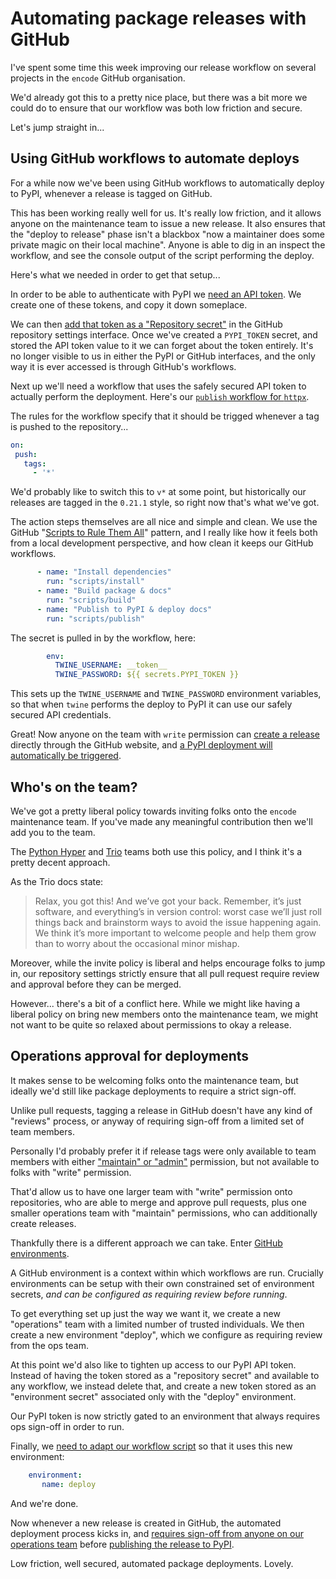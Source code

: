 # Automating package releases with GitHub

I've spent some time this week improving our release workflow on several projects in the `encode` GitHub organisation.

We'd already got this to a pretty nice place, but there was a bit more we could do to ensure that our workflow was both low friction and secure.

Let's jump straight in...

## Using GitHub workflows to automate deploys

For a while now we've been using GitHub workflows to automatically deploy to PyPI, whenever a release is tagged on GitHub.

This has been working really well for us. It's really low friction, and it allows anyone on the maintenance team to issue a new release. It also ensures that the "deploy to release" phase isn't a blackbox "now a maintainer does some private magic on their local machine". Anyone is able to dig in an inspect the workflow, and see the console output of the script performing the deploy.

 Here's what we needed in order to get that setup...

 In order to be able to authenticate with PyPI we [need an API token](https://pypi.org/help/#apitoken). We create one of these tokens, and copy it down someplace.

 We can then [add that token as a "Repository secret"](https://docs.github.com/en/actions/security-guides/encrypted-secrets) in the GitHub repository settings interface. Once we've created a `PYPI_TOKEN` secret, and stored the API token value to it we can forget about the token entirely. It's no longer visible to us in either the PyPI or GitHub interfaces, and the only way it is ever accessed is through GitHub's workflows.

 Next up we'll need a workflow that uses the safely secured API token to actually perform the deployment. Here's our [`publish` workflow for `httpx`](https://github.com/encode/httpx/blob/master/.github/workflows/publish.yml).

 The rules for the workflow specify that it should be trigged whenever a tag is pushed to the repository...

 ```yaml
 on:
  push:
    tags:
      - '*'
```

We'd probably like to switch this to `v*` at some point, but historically our releases are tagged in the `0.21.1` style, so right now that's what we've got.

The action steps themselves are all nice and simple and clean. We use the GitHub "[Scripts to Rule Them All](https://github.blog/2015-06-30-scripts-to-rule-them-all/)" pattern, and I really like how it feels both from a local development perspective, and how clean it keeps our GitHub workflows.

```yaml
      - name: "Install dependencies"
        run: "scripts/install"
      - name: "Build package & docs"
        run: "scripts/build"
      - name: "Publish to PyPI & deploy docs"
        run: "scripts/publish"
```

The secret is pulled in by the workflow, here:

```yaml
        env:
          TWINE_USERNAME: __token__
          TWINE_PASSWORD: ${{ secrets.PYPI_TOKEN }}
```

This sets up the `TWINE_USERNAME` and `TWINE_PASSWORD` environment variables, so that when `twine` performs the deploy to PyPI it can use our safely secured API credentials.

Great! Now anyone on the team with `write` permission can [create a release](https://github.com/encode/httpx/releases) directly through the GitHub website, and [a PyPI deployment will automatically be triggered](https://github.com/encode/httpx/actions/workflows/publish.yml).

## Who's on the team?

We've got a pretty liberal policy towards inviting folks onto the `encode` maintenance team. If you've made any meaningful contribution then we'll add you to the team.

The [Python Hyper](https://python-hyper.org/en/latest/one-of-the-team.html) and [Trio](https://trio.readthedocs.io/en/stable/contributing.html#joining-the-team) teams both use this policy, and I think it's a pretty decent approach.

As the Trio docs state:

> Relax, you got this! And we’ve got your back. Remember, it’s just software, and everything’s in version control: worst case we’ll just roll things back and brainstorm ways to avoid the issue happening again. We think it’s more important to welcome people and help them grow than to worry about the occasional minor mishap.

Moreover, while the invite policy is liberal and helps encourage folks to jump in, our repository settings strictly ensure that all pull request require review and approval before they can be merged.

However... there's a bit of a conflict here. While we might like having a liberal policy on bring new members onto the maintenance team, we might not want to be quite so relaxed about permissions to okay a release.

## Operations approval for deployments

It makes sense to be welcoming folks onto the maintenance team, but ideally we'd still like package deployments to require a strict sign-off.

Unlike pull requests, tagging a release in GitHub doesn't have any kind of "reviews" process, or anyway of requiring sign-off from a limited set of team members.

Personally I'd probably prefer it if release tags were only available to team members with either ["maintain" or "admin"](https://docs.github.com/en/organizations/managing-access-to-your-organizations-repositories/repository-roles-for-an-organization#repository-roles-for-organizations) permission, but not available to folks with "write" permission.

That'd allow us to have one larger team with "write" permission onto repositories, who are able to merge and approve pull requests, plus one smaller operations team with "maintain" permissions, who can additionally create releases.

Thankfully there is a different approach we can take. Enter [GitHub environments](https://docs.github.com/en/actions/deployment/targeting-different-environments/using-environments-for-deployment#about-environments).

A GitHub environment is a context within which workflows are run. Crucially environments can be setup with their own constrained set of environment secrets, *and can be configured as requiring review before running*.

To get everything set up just the way we want it, we create a new "operations" team with a limited number of trusted individuals. We then create a new environment "deploy", which we configure as requiring review from the ops team.

At this point we'd also like to tighten up access to our PyPI API token. Instead of having the token stored as a "repository secret" and available to any workflow, we instead delete that, and create a new token stored as an "environment secret" associated only with the "deploy" environment.

Our PyPI token is now strictly gated to an environment that always requires ops sign-off in order to run.

Finally, we [need to adapt our workflow script](https://github.com/encode/httpx/pull/2040/files) so that it uses this new environment:

 ```yaml
     environment:
        name: deploy
```

And we're done.

Now whenever a new release is created in GitHub, the automated deployment process kicks in, and [requires sign-off from anyone on our operations team](https://github.com/encode/httpx/actions/runs/1751376911) before [publishing the release to PyPI](https://pypi.org/project/httpx/).

Low friction, well secured, automated package deployments. Lovely.
